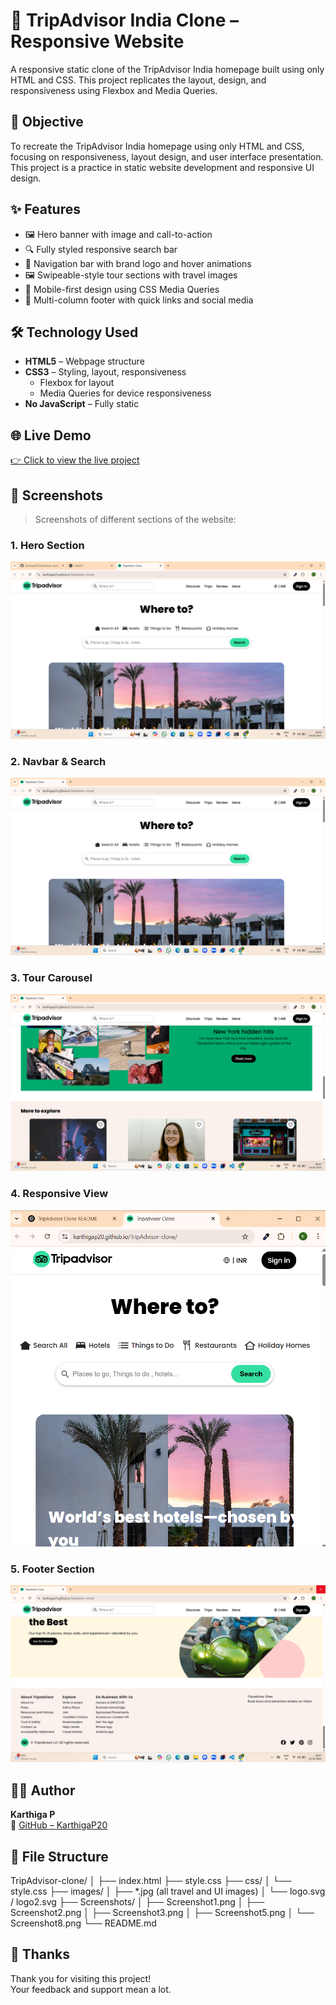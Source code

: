 # 🧳 TripAdvisor India Clone – Responsive Website

A responsive static clone of the TripAdvisor India homepage built using only HTML and CSS. This project replicates the layout, design, and responsiveness using Flexbox and Media Queries.

## 📌 Objective

To recreate the TripAdvisor India homepage using only HTML and CSS, focusing on responsiveness, layout design, and user interface presentation. This project is a practice in static website development and responsive UI design.

## ✨ Features

- 🖼 Hero banner with image and call-to-action
- 🔍 Fully styled responsive search bar
- 🧭 Navigation bar with brand logo and hover animations
- 🖼 Swipeable-style tour sections with travel images
- 📱 Mobile-first design using CSS Media Queries
- 🦶 Multi-column footer with quick links and social media

## 🛠️ Technology Used

- **HTML5** – Webpage structure  
- **CSS3** – Styling, layout, responsiveness  
  - Flexbox for layout  
  - Media Queries for device responsiveness  
- **No JavaScript** – Fully static


## 🌐 Live Demo

[👉 Click to view the live project](https://karthigap20.github.io/TripAdvisor-clone/)  


## 📸 Screenshots

> Screenshots of different sections of the website:

### 1. Hero Section  
![Hero Section](./Screenshots/Screenshot1.png)

### 2. Navbar & Search  
![Navbar](./Screenshots/Screenshot2.png)

### 3. Tour Carousel  
![Tour Carousel](./Screenshots/Screenshot3.png)

### 4. Responsive View  
![Mobile View](screenshot5.png)

### 5. Footer Section  
![Footer](./Screenshots/Screenshot8.png)


## 👩‍💻 Author

**Karthiga P**  
🔗 [GitHub – KarthigaP20](https://github.com/KarthigaP20)

## 📁 File Structure

TripAdvisor-clone/
│
├── index.html
├── style.css
├── css/
│ └── style.css
├── images/
│ ├── *.jpg (all travel and UI images)
│ └── logo.svg / logo2.svg
├── Screenshots/
│ ├── Screenshot1.png
│ ├── Screenshot2.png
│ ├── Screenshot3.png
│ ├── Screenshot5.png
│ └── Screenshot8.png
└── README.md





## 🙏 Thanks

Thank you for visiting this project!  
Your feedback and support mean a lot.




